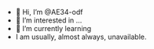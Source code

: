 - 👋 Hi, I’m @AE34-odf
- 👀 I’m interested in ...
- 🌱 I’m currently learning
- I am usually, almost always, unavailable.

<!---
AE34-odf/AE34-odf is a ✨ special ✨ repository because its `README.md` (this file) appears on your GitHub profile.
You can click the Preview link to take a look at your changes.
--->

